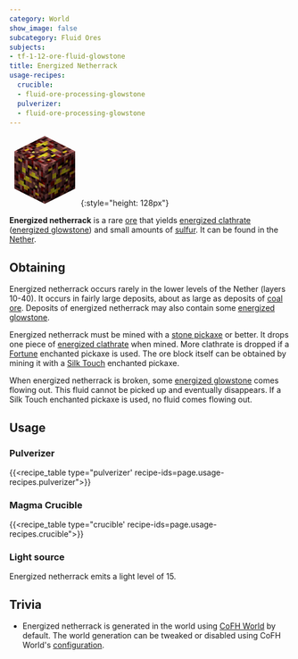 ```yaml
---
category: World
show_image: false
subcategory: Fluid Ores
subjects:
- tf-1-12-ore-fluid-glowstone
title: Energized Netherrack
usage-recipes:
  crucible:
  - fluid-ore-processing-glowstone
  pulverizer:
  - fluid-ore-processing-glowstone
---
```


![Energized netherrack](/assets/images/docs/1.12/thermal-foundation/ore-fluid-glowstone.png){:style="height: 128px"}


**Energized netherrack** is a rare [ore](https://minecraft.gamepedia.com/Ore)
that yields [energized clathrate](../energized-clathrate/) ([energized
glowstone](../energized-glowstone/)) and small amounts of
[sulfur](../sulfur/). It can be found in the
[Nether](https://minecraft.gamepedia.com/The_Nether).


Obtaining
---------

Energized netherrack occurs rarely in the lower levels of the Nether (layers
10-40). It occurs in fairly large deposits, about as large as deposits of [coal
ore](https://minecraft.gamepedia.com/Coal_Ore). Deposits of energized netherrack
may also contain some [energized glowstone](../energized-glowstone/).

Energized netherrack must be mined with a [stone
pickaxe](https://minecraft.gamepedia.com/Pickaxe) or better. It drops one piece
of [energized clathrate](../energized-clathrate/) when mined. More clathrate
is dropped if a [Fortune](https://minecraft.gamepedia.com/Fortune) enchanted
pickaxe is used. The ore block itself can be obtained by mining it with a [Silk
Touch](https://minecraft.gamepedia.com/Silk_Touch) enchanted pickaxe.

When energized netherrack is broken, some [energized
glowstone](../energized-glowstone/) comes flowing out. This fluid cannot be
picked up and eventually disappears. If a Silk Touch enchanted pickaxe is used,
no fluid comes flowing out.


Usage
-----

### Pulverizer
{{<recipe_table type="pulverizer' recipe-ids=page.usage-recipes.pulverizer">}}

### Magma Crucible
{{<recipe_table type="crucible' recipe-ids=page.usage-recipes.crucible">}}

### Light source
Energized netherrack emits a light level of 15.


Trivia
------

* Energized netherrack is generated in the world using [CoFH
  World](../../cofh-world/) by default. The world generation can be tweaked or
  disabled using CoFH World's
  [configuration](../../cofh-world/world-generator-configuration/).
